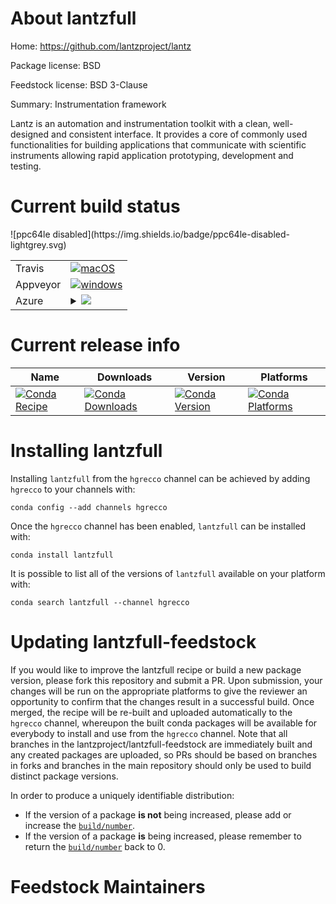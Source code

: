 About lantzfull
===============

Home: https://github.com/lantzproject/lantz

Package license: BSD

Feedstock license: BSD 3-Clause

Summary: Instrumentation framework

Lantz is an automation and instrumentation toolkit with a clean, well-designed and consistent interface.
It provides a core of commonly used functionalities for building applications that communicate with
scientific instruments allowing rapid application prototyping, development and testing.


Current build status
====================


<table><tr>
    <td>Travis</td>
    <td>
      <a href="https://travis-ci.org/lantzproject/lantzfull-feedstock">
        <img alt="macOS" src="https://img.shields.io/travis/lantzproject/lantzfull-feedstock/master.svg?label=macOS">
      </a>
    </td>
  </tr><tr>
    <td>Appveyor</td>
    <td>
      <a href="https://ci.appveyor.com/project/lantzproject/lantzfull-feedstock/branch/master">
        <img alt="windows" src="https://img.shields.io/appveyor/ci/lantzproject/lantzfull-feedstock/master.svg?label=Windows">
      </a>
    </td>
  </tr>
    
  <tr>
    <td>Azure</td>
    <td>
      <details>
        <summary>
          <a href="https://dev.azure.com/lantzproject/feedstock-builds/_build/latest?definitionId=&branchName=master">
            <img src="https://dev.azure.com/lantzproject/feedstock-builds/_apis/build/status/lantzfull-feedstock?branchName=master">
          </a>
        </summary>
        <table>
          <thead><tr><th>Variant</th><th>Status</th></tr></thead>
          <tbody><tr>
              <td>linux</td>
              <td>
                <a href="https://dev.azure.com/lantzproject/feedstock-builds/_build/latest?definitionId=&branchName=master">
                  <img src="https://dev.azure.com/lantzproject/feedstock-builds/_apis/build/status/lantzfull-feedstock?branchName=master&jobName=linux&configuration=linux_" alt="variant">
                </a>
              </td>
            </tr><tr>
              <td>osx</td>
              <td>
                <a href="https://dev.azure.com/lantzproject/feedstock-builds/_build/latest?definitionId=&branchName=master">
                  <img src="https://dev.azure.com/lantzproject/feedstock-builds/_apis/build/status/lantzfull-feedstock?branchName=master&jobName=osx&configuration=osx_" alt="variant">
                </a>
              </td>
            </tr><tr>
              <td>win</td>
              <td>
                <a href="https://dev.azure.com/lantzproject/feedstock-builds/_build/latest?definitionId=&branchName=master">
                  <img src="https://dev.azure.com/lantzproject/feedstock-builds/_apis/build/status/lantzfull-feedstock?branchName=master&jobName=win&configuration=win_" alt="variant">
                </a>
              </td>
            </tr>
          </tbody>
        </table>
      </details>
    </td>
  </tr>
![ppc64le disabled](https://img.shields.io/badge/ppc64le-disabled-lightgrey.svg)
</table>

Current release info
====================

| Name | Downloads | Version | Platforms |
| --- | --- | --- | --- |
| [![Conda Recipe](https://img.shields.io/badge/recipe-lantzfull-green.svg)](https://anaconda.org/hgrecco/lantzfull) | [![Conda Downloads](https://img.shields.io/conda/dn/hgrecco/lantzfull.svg)](https://anaconda.org/hgrecco/lantzfull) | [![Conda Version](https://img.shields.io/conda/vn/hgrecco/lantzfull.svg)](https://anaconda.org/hgrecco/lantzfull) | [![Conda Platforms](https://img.shields.io/conda/pn/hgrecco/lantzfull.svg)](https://anaconda.org/hgrecco/lantzfull) |

Installing lantzfull
====================

Installing `lantzfull` from the `hgrecco` channel can be achieved by adding `hgrecco` to your channels with:

```
conda config --add channels hgrecco
```

Once the `hgrecco` channel has been enabled, `lantzfull` can be installed with:

```
conda install lantzfull
```

It is possible to list all of the versions of `lantzfull` available on your platform with:

```
conda search lantzfull --channel hgrecco
```




Updating lantzfull-feedstock
============================

If you would like to improve the lantzfull recipe or build a new
package version, please fork this repository and submit a PR. Upon submission,
your changes will be run on the appropriate platforms to give the reviewer an
opportunity to confirm that the changes result in a successful build. Once
merged, the recipe will be re-built and uploaded automatically to the
`hgrecco` channel, whereupon the built conda packages will be available for
everybody to install and use from the `hgrecco` channel.
Note that all branches in the lantzproject/lantzfull-feedstock are
immediately built and any created packages are uploaded, so PRs should be based
on branches in forks and branches in the main repository should only be used to
build distinct package versions.

In order to produce a uniquely identifiable distribution:
 * If the version of a package **is not** being increased, please add or increase
   the [``build/number``](https://conda.io/docs/user-guide/tasks/build-packages/define-metadata.html#build-number-and-string).
 * If the version of a package **is** being increased, please remember to return
   the [``build/number``](https://conda.io/docs/user-guide/tasks/build-packages/define-metadata.html#build-number-and-string)
   back to 0.

Feedstock Maintainers
=====================



